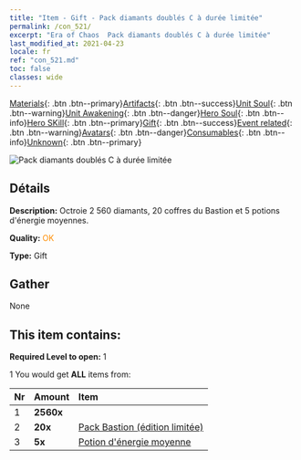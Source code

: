 ```yaml
---
title: "Item - Gift - Pack diamants doublés C à durée limitée"
permalink: /con_521/
excerpt: "Era of Chaos  Pack diamants doublés C à durée limitée"
last_modified_at: 2021-04-23
locale: fr
ref: "con_521.md"
toc: false
classes: wide
---
```

 [Materials](/ItemsFR/){: .btn .btn--primary}[Artifacts](/ItemsFR/Artifacts/){: .btn .btn--success}[Unit Soul](/ItemsFR/UnitSoul/){: .btn .btn--warning}[Unit Awakening](/ItemsFR/UnitAwakening/){: .btn .btn--danger}[Hero Soul](/ItemsFR/HeroSoul/){: .btn .btn--info}[Hero SKill](/ItemsFR/HeroSkill/){: .btn .btn--primary}[Gift](/ItemsFR/Gift/){: .btn .btn--success}[Event related](/ItemsFR/Events/){: .btn .btn--warning}[Avatars](/ItemsFR/Avatars/){: .btn .btn--danger}[Consumables](/ItemsFR/Consumables/){: .btn .btn--info}[Unknown](/ItemsFR/Unknown/){: .btn .btn--primary}

 ![Pack diamants doublés C à durée limitée](/images/t/i_907194.png)

## Détails
 **Description:** Octroie 2 560 diamants, 20 coffres du Bastion et 5 potions d'énergie moyennes.

 **Quality:** <span style="color: #FF8C00">OK</span>

 **Type:** Gift

## Gather

  None

## This item contains:

 **Required Level to open:** 1

 1 You would get **ALL** items  from:

  | Nr | Amount |     Item    |
  |:---|:-------|:------------|
  | 1 |  **2560x** | <i class="fas fa-gem"/> |  | 
  | 2 |  **20x** | [Pack Bastion (édition limitée)](/ItemsFR/con_2103/) |  | 
  | 3 |  **5x** | [Potion d'énergie moyenne](/ItemsFR/con_705/) |  | 
